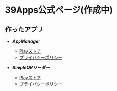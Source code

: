 # 39Apps公式ページ(作成中)

## 作ったアプリ

- ***AppManager***
   - [Playストア](https://play.google.com/store/apps/details?id=com.dev39apps.app_manager)  
   - [プライバシーポリシー](https://39apps.github.io/AppManeger/)

- ***SimpleQRリーダー***
   - [Playストア]()
   - [プライバシーポリシー](https://39apps.github.io/SimpleQRReader/)
